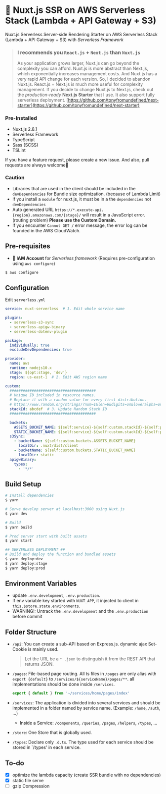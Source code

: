 # 🚀 Nuxt.js SSR on AWS Serverless Stack (Lambda + API Gateway + S3)

Nuxt.js Serverless Server-side Rendering Starter on AWS Serverless Stack (Lambda + API Gateway + S3) with *Serverless Framework*

> ### I recommends you `React.js` + `Next.js` than `Nuxt.js`
> As your application grows larger, Nuxt.js can go beyond the complexity you can afford. Nuxt.js is more abstract than Next.js, which exponentially increases management costs. And Nuxt.js has a very rapid API change for each version. So, I decided to abandon Nuxt.js. React.js + Next.js is much more useful for complexity management. If you decide to change Nuxt.js to Next.js, check out the *production-ready* **Next.js Starter** that I use. It also support fully serverless deployment. [https://github.com/tonyfromundefined/next-starter](https://github.com/tonyfromundefined/next-starter)

### Pre-Installed
- Nuxt.js 2.8.1
- Serverless Framework
- TypeScript
- Sass (SCSS)
- TSLint

If you have a feature request, please create a new issue. And also, pull requests are always welcome🙏

### Caution
- Libraries that are used in the client should be included in the `devDependencies` for Bundle size optimization. (because of Lambda Limit)
- If you install a `module` for nuxt.js, it must be in a the `dependencies` not `devDependencies`
- Auto generated URL `https://*.execute-api.{region}.amazonaws.com/{stage}/` will result in a JavaScript error. (routing problem) **Please use the Custom Domain.**
- If you encounter `Cannot GET /` error message, the error log can be founded in the AWS CloudWatch.

## Pre-requisites
- 🔑 **IAM Account** for *Serverless framework* (Requires pre-configuration using `aws configure`)

```bash
$ aws configure
```

## Configuration
Edit `serverless.yml`

```yaml
service: nuxt-serverless  # 1. Edit whole service name

plugins:
  - serverless-s3-sync
  - serverless-apigw-binary
  - serverless-dotenv-plugin

package:
  individually: true
  excludeDevDependencies: true

provider:
  name: aws
  runtime: nodejs10.x
  stage: ${opt:stage, 'dev'}
  region: us-east-1  # 2. Edit AWS region name

custom:
  #######################################
  # Unique ID included in resource names.
  # Replace it with a random value for every first distribution.
  # https://www.random.org/strings/?num=1&len=6&digits=on&loweralpha=on&unique=on&format=html&rnd=new
  stackId: abcdef  # 3. Update Random Stack ID
  #######################################

  buckets:
    ASSETS_BUCKET_NAME: ${self:service}-${self:custom.stackId}-${self:provider.stage}-assets
    STATIC_BUCKET_NAME: ${self:service}-${self:custom.stackId}-${self:provider.stage}-static
  s3Sync:
    - bucketName: ${self:custom.buckets.ASSETS_BUCKET_NAME}
      localDir: .nuxt/dist/client
    - bucketName: ${self:custom.buckets.STATIC_BUCKET_NAME}
      localDir: static
  apigwBinary:
    types:
      - '*/*'
```

## Build Setup
```bash
# Install dependencies
$ yarn

# Serve develop server at localhost:3000 using Nuxt.js
$ yarn dev

# Build
$ yarn build

# Prod server start with built assets
$ yarn start

## SERVERLESS DEPLOYMENT ##
# Build and deploy the function and bundled assets
$ yarn deploy:dev
$ yarn deploy:stage
$ yarn deploy:prod
```

## Environment Variables
- update `.env.development`, `.env.production`.
- If env variable key started with `NUXT_APP`, it injected to client in `this.$store.state.environments`.
- WARNING!: Untrack the `.env.development` and the `.env.production` before commit

## Folder Structure
- `/api`: You can create a sub-API based on Express.js. dynamic ajax Set-Cookie is mainly used.
  > Let the URL be a `* .json` to distinguish it from the REST API that returns JSON.
- `/pages`: File-based page routing. All ts files in `/pages` are only alias with `export {default}` to `/services/${serviceName}/pages/**`. all implementations should be done inside `/services`.

  ```typescript
  export { default } from '~/services/home/pages/index'
  ```
- `/services`: The application is divided into several services and should be implemented in a folder named by service name. (Example: `/home`, `/auth`, ...)
  - Inside a Service: `/components`, `/queries`, `/pages`, `/helpers`, `/types`, ...
- `/store`: One Store that is globally used.
- `/types`: Declare only `.d.ts`. The type used for each service should be stored in `/types' in each service.

## To-do
- [x] optimize the lambda capacity (create SSR bundle with no dependencies)
- [x] static file serve
- [ ] gzip Compression
